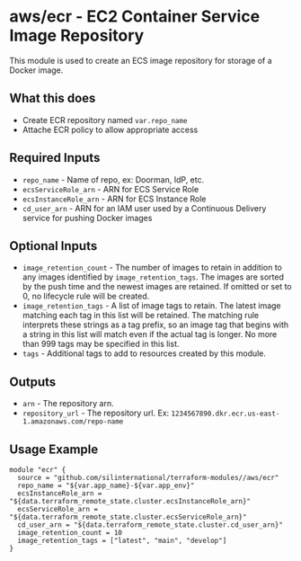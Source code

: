 # aws/ecr - EC2 Container Service Image Repository
This module is used to create an ECS image repository for storage of a Docker
image.

## What this does

 - Create ECR repository named `var.repo_name`
 - Attache ECR policy to allow appropriate access

## Required Inputs

 - `repo_name` - Name of repo, ex: Doorman, IdP, etc.
 - `ecsServiceRole_arn` - ARN for ECS Service Role
 - `ecsInstanceRole_arn` - ARN for ECS Instance Role
 - `cd_user_arn` - ARN for an IAM user used by a Continuous Delivery service
    for pushing Docker images

## Optional Inputs

 - `image_retention_count` - The number of images to retain in addition to any images identified by `image_retention_tags`. The images are sorted by the push time and the newest images are retained. If omitted or set to 0, no lifecycle rule will be created.
 - `image_retention_tags` - A list of image tags to retain. The latest image matching each tag in this list will be retained. The matching rule interprets these strings as a tag prefix, so an image tag that begins with a string in this list will match even if the actual tag is longer. No more than 999 tags may be specified in this list.
 - `tags` - Additional tags to add to resources created by this module.

## Outputs

 - `arn` - The repository arn.
 - `repository_url` - The repository url. Ex: `1234567890.dkr.ecr.us-east-1.amazonaws.com/repo-name`

## Usage Example

```hcl
module "ecr" {
  source = "github.com/silinternational/terraform-modules//aws/ecr"
  repo_name = "${var.app_name}-${var.app_env}"
  ecsInstanceRole_arn = "${data.terraform_remote_state.cluster.ecsInstanceRole_arn}"
  ecsServiceRole_arn = "${data.terraform_remote_state.cluster.ecsServiceRole_arn}"
  cd_user_arn = "${data.terraform_remote_state.cluster.cd_user_arn}"
  image_retention_count = 10
  image_retention_tags = ["latest", "main", "develop"]
}
```